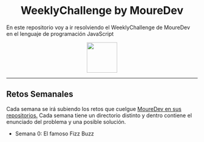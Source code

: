 
<h1 align="center">WeeklyChallenge by MoureDev</h1>

En este repositorio voy a ir resolviendo el WeeklyChallenge de MoureDev en el lenguaje de programación
JavaScript
<div align="center">
<img src="https://upload.wikimedia.org/wikipedia/commons/thumb/9/99/Unofficial_JavaScript_logo_2.svg/1200px-Unofficial_JavaScript_logo_2.svg.png" width="80">
</div>

<hr>

<h2>Retos Semanales</h2>
<p>Cada semana se irá subiendo los retos que cuelgue <a href="https://github.com/mouredev/Weekly-Challenge-2022-Kotlin" target="_blank">MoureDev en sus repositorios.</a>
Cada semana tiene un directorio distinto y dentro contiene el enunciado del problema y una posible solución.
</p>
<ul>
    <li>Semana 0: El famoso Fizz Buzz</li>
</ul>